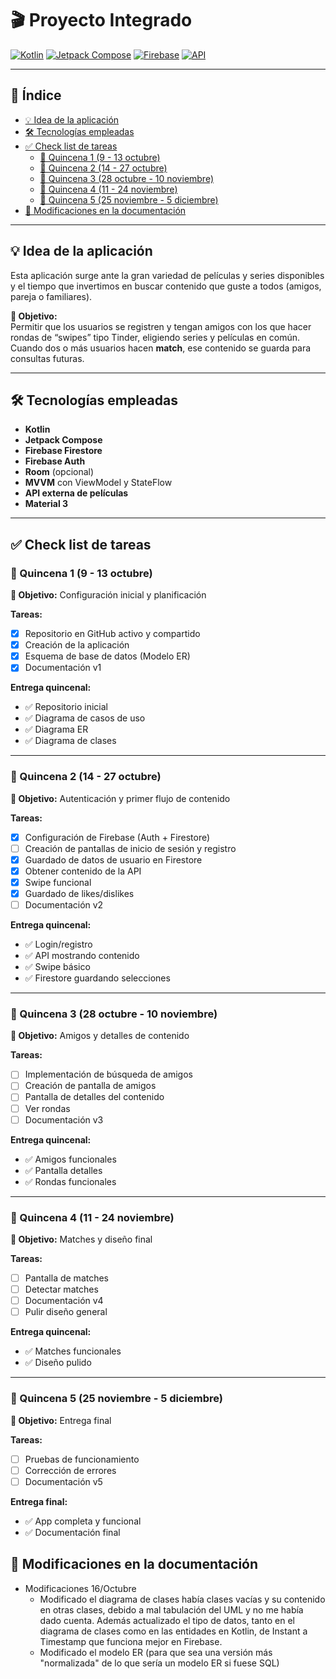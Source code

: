 # 🎬 Proyecto Integrado

[![Kotlin](https://img.shields.io/badge/Kotlin-7F52FF?style=for-the-badge&logo=kotlin&logoColor=white)](https://kotlinlang.org/) 
[![Jetpack Compose](https://img.shields.io/badge/Jetpack_Compose-4285F4?style=for-the-badge&logo=android&logoColor=white)](https://developer.android.com/jetpack/compose) 
[![Firebase](https://img.shields.io/badge/Firebase-FFCA28?style=for-the-badge&logo=firebase&logoColor=black)](https://firebase.google.com/) 
[![API](https://img.shields.io/badge/API-4CAF50?style=for-the-badge&logo=api&logoColor=white)](https://www.themoviedb.org/documentation/api)

---

## 📑 Índice
- [💡 Idea de la aplicación](#-idea-de-la-aplicación)  
- [🛠 Tecnologías empleadas](#-tecnologías-empleadas)  
- [✅ Check list de tareas](#-check-list-de-tareas)  
  - [📅 Quincena 1 (9 - 13 octubre)](#-quincena-1-9---13-octubre)  
  - [📅 Quincena 2 (14 - 27 octubre)](#-quincena-2-14---27-octubre)  
  - [📅 Quincena 3 (28 octubre - 10 noviembre)](#-quincena-3-28-octubre---10-noviembre)  
  - [📅 Quincena 4 (11 - 24 noviembre)](#-quincena-4-11---24-noviembre)  
  - [📅 Quincena 5 (25 noviembre - 5 diciembre)](#-quincena-5-25-noviembre---5-diciembre)
- [📑 Modificaciones en la documentación](#-modificaciones-en-la-documentación)  

---

## 💡 Idea de la aplicación
Esta aplicación surge ante la gran variedad de películas y series disponibles y el tiempo que invertimos en buscar contenido que guste a todos (amigos, pareja o familiares).  

**🎯 Objetivo:**  
Permitir que los usuarios se registren y tengan amigos con los que hacer rondas de “swipes” tipo Tinder, eligiendo series y películas en común. Cuando dos o más usuarios hacen **match**, ese contenido se guarda para consultas futuras.

---

## 🛠 Tecnologías empleadas
- **Kotlin**  
- **Jetpack Compose**  
- **Firebase Firestore**  
- **Firebase Auth**  
- **Room** (opcional)  
- **MVVM** con ViewModel y StateFlow  
- **API externa de películas**  
- **Material 3**  

---

## ✅ Check list de tareas

### 📅 Quincena 1 (9 - 13 octubre)
**🎯 Objetivo:** Configuración inicial y planificación  

**Tareas:**
- [x] Repositorio en GitHub activo y compartido  
- [x] Creación de la aplicación  
- [X] Esquema de base de datos (Modelo ER)  
- [X] Documentación v1 

**Entrega quincenal:**  
- ✅ Repositorio inicial
- ✅ Diagrama de casos de uso
- ✅ Diagrama ER 
- ✅ Diagrama de clases

---

### 📅 Quincena 2 (14 - 27 octubre)
**🎯 Objetivo:** Autenticación y primer flujo de contenido  

**Tareas:**
- [x] Configuración de Firebase (Auth + Firestore)
- [ ] Creación de pantallas de inicio de sesión y registro  
- [x] Guardado de datos de usuario en Firestore  
- [x] Obtener contenido de la API  
- [x] Swipe funcional  
- [x] Guardado de likes/dislikes  
- [ ] Documentación v2

**Entrega quincenal:**  
- ✅ Login/registro  
- ✅ API mostrando contenido  
- ✅ Swipe básico  
- ✅ Firestore guardando selecciones  

---

### 📅 Quincena 3 (28 octubre - 10 noviembre)
**🎯 Objetivo:** Amigos y detalles de contenido  

**Tareas:**
- [ ] Implementación de búsqueda de amigos  
- [ ] Creación de pantalla de amigos  
- [ ] Pantalla de detalles del contenido  
- [ ] Ver rondas  
- [ ] Documentación v3  

**Entrega quincenal:**  
- ✅ Amigos funcionales  
- ✅ Pantalla detalles  
- ✅ Rondas funcionales  

---

### 📅 Quincena 4 (11 - 24 noviembre)
**🎯 Objetivo:** Matches y diseño final  

**Tareas:**
- [ ] Pantalla de matches  
- [ ] Detectar matches  
- [ ] Documentación v4  
- [ ] Pulir diseño general  

**Entrega quincenal:**  
- ✅ Matches funcionales  
- ✅ Diseño pulido  

---

### 📅 Quincena 5 (25 noviembre - 5 diciembre)
**🎯 Objetivo:** Entrega final  

**Tareas:**
- [ ] Pruebas de funcionamiento  
- [ ] Corrección de errores  
- [ ] Documentación v5  

**Entrega final:**  
- ✅ App completa y funcional  
- ✅ Documentación final  

## 📑 Modificaciones en la documentación
- Modificaciones 16/Octubre
  - Modificado el diagrama de clases había clases vacías y su contenido en otras clases, debido a mal tabulación del UML y no me había dado cuenta. Además actualizado el tipo de datos, tanto en el diagrama  de clases como en las entidades en Kotlin, de Instant a Timestamp que funciona mejor en Firebase.
  - Modificado el modelo ER (para que sea una versión más "normalizada" de lo que sería un modelo ER si fuese SQL)
